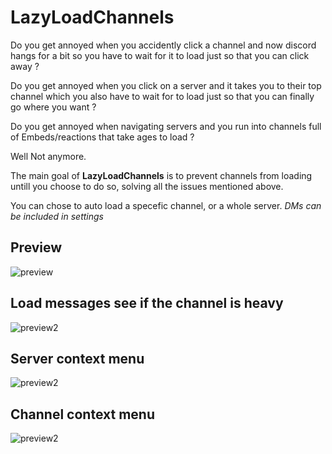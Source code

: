 # LazyLoadChannels

Do you get annoyed when you accidently click a channel and now discord hangs for a bit so you have to wait for it to load just so that you can click away ?

Do you get annoyed when you click on a server and it takes you to their top channel which you also have to wait for to load just so that you can finally go where you want ?

Do you get annoyed when navigating servers and you run into channels full of Embeds/reactions that take ages to load ?

Well Not anymore.

The main goal of **LazyLoadChannels** is to prevent channels from loading untill you choose to do so, solving all the issues mentioned above.

You can chose to auto load a specefic channel, or a whole server. *DMs can be included in settings*

## Preview

![preview](https://raw.githubusercontent.com/Skamt/BDAddons/main/LazyLoadChannels/assets/preview.png)

## Load messages see if the channel is heavy

![preview2](https://raw.githubusercontent.com/Skamt/BDAddons/main/LazyLoadChannels/assets/preview2.gif)

## Server context menu

![preview2](https://raw.githubusercontent.com/Skamt/BDAddons/main/LazyLoadChannels/assets/preview3.png)

## Channel context menu

![preview2](https://raw.githubusercontent.com/Skamt/BDAddons/main/LazyLoadChannels/assets/preview3.png)